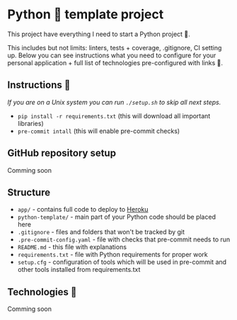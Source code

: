 # Python :snake: template project
This project have everything I need to start a Python project :pencil:.

This includes but not limits: linters, tests + coverage, .gitignore, CI setting up. Below you can see instructions what you need to configure for your personal application + full list of technologies pre-configured with links :link:.

## Instructions :bookmark_tabs:
_If you are on a Unix system you can run `./setup.sh` to skip all next steps._

- `pip install -r requirements.txt` (this will download all important libraries)
- `pre-commit intall` (this will enable pre-commit checks)

## GitHub repository setup
Comming soon


## Structure
- `app/` - contains full code to deploy to [Heroku](https://www.heroku.com/)
- `python-template/` - main part of your Python code should be placed here
- `.gitignore` - files and folders that won't be tracked by git
- `.pre-commit-config.yaml` - file with checks that pre-commit needs to run
- `README.md` - this file with explanations
- `requirements.txt` - file with Python requirements for proper work
- `setup.cfg` - configuration of tools which will be used in pre-commit and other tools installed from requirements.txt

## Technologies :floppy_disk:
Comming soon
